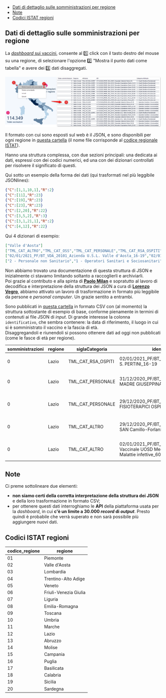 - [Dati di dettaglio sulle somministrazioni per regione](#dati-di-dettaglio-sulle-somministrazioni-per-regione)
- [Note](#note)
- [Codici ISTAT regioni](#codici-istat-regioni)

## Dati di dettaglio sulle somministrazioni per regione

La [*dashboard* sui vaccini](https://app.powerbi.com/view?r=eyJrIjoiMzg4YmI5NDQtZDM5ZC00ZTIyLTgxN2MtOTBkMWM4MTUyYTg0IiwidCI6ImFmZDBhNzVjLTg2NzEtNGNjZS05MDYxLTJjYTBkOTJlNDIyZiIsImMiOjh9), consente al 1️⃣ click con il tasto destro del mouse su una regione, di selezionare l'opzione 2️⃣ "Mostra il punto dati come tabella" e avere dei 3️⃣ dati disaggregati.

![](../../risorse/dettagliRegioni.png)

Il formato con cui sono esposti sul web è il JSON, e sono disponibili per ogni regione in [questa cartella](https://github.com/ondata/covid19italia/tree/master/webservices/vaccini/rawdata/datiRegioni) (il nome file corrisponde al [codice regionale ISTAT](#codici-istat-regioni)).

Hanno una struttura complessa, con due sezioni principali: una dedicata ai dati, espressi con dei codici numerici, ed una con dei dizionari controllati per risolvere il significato di questi.

Qui sotto un esempio della forma dei dati (qui trasformati nel più leggibile JSONlines):

```json
{"C":[1,1,10,1],"R":2}
{"C":[11],"R":23}
{"C":[19],"R":23}
{"C":[23],"R":23}
{"C":[2,20],"R":22}
{"C":[3,5,2],"R":3}
{"C":[3,1,21,1],"R":2}
{"C":[4,12],"R":22}
```

Qui 4 dizionari di esempio:

```json
["Valle d'Aosta"]
["TML_CAT_ALTRO","TML_CAT_OSS","TML_CAT_PERSONALE","TML_CAT_RSA_OSPITI"]
["02/01/2021_PF/BT_VDA_20101_Azienda U.S.L. Valle d'Aosta_16-19","02/01/2021_PF/BT_VDA_20101_Azienda U.S.L. Valle d'Aosta_20-29","02/01/2021_PF/BT_VDA_20101_Azienda U.S.L. Valle d'Aosta_30-39","02/01/2021_PF/BT_VDA_20101_Azienda U.S.L. Valle d'Aosta_40-49","02/01/2021_PF/BT_VDA_20101_Azienda U.S.L. Valle d'Aosta_50-59","02/01/2021_PF/BT_VDA_20101_Azienda U.S.L. Valle d'Aosta_60-69","02/01/2021_PF/BT_VDA_20101_Azienda U.S.L. Valle d'Aosta_70-79","02/01/2021_PF/BT_VDA_20101_Azienda U.S.L. Valle d'Aosta_80-89","02/01/2021_PF/BT_VDA_20101_Azienda U.S.L. Valle d'Aosta_90+","27/12/2020_PF/BT_VDA_20001_Ospedale Umberto Parini_16-19","27/12/2020_PF/BT_VDA_20001_Ospedale Umberto Parini_20-29","27/12/2020_PF/BT_VDA_20001_Ospedale Umberto Parini_30-39","27/12/2020_PF/BT_VDA_20001_Ospedale Umberto Parini_40-49","27/12/2020_PF/BT_VDA_20001_Ospedale Umberto Parini_50-59","27/12/2020_PF/BT_VDA_20001_Ospedale Umberto Parini_60-69","27/12/2020_PF/BT_VDA_20001_Ospedale Umberto Parini_70-79","27/12/2020_PF/BT_VDA_20001_Ospedale Umberto Parini_80-89","27/12/2020_PF/BT_VDA_20001_Ospedale Umberto Parini_90+","31/12/2020_PF/BT_VDA_20101_Presodio Ospedaliero Parini_16-19","31/12/2020_PF/BT_VDA_20101_Presodio Ospedaliero Parini_20-29","31/12/2020_PF/BT_VDA_20101_Presodio Ospedaliero Parini_30-39","31/12/2020_PF/BT_VDA_20101_Presodio Ospedaliero Parini_40-49","31/12/2020_PF/BT_VDA_20101_Presodio Ospedaliero Parini_50-59","31/12/2020_PF/BT_VDA_20101_Presodio Ospedaliero Parini_60-69","31/12/2020_PF/BT_VDA_20101_Presodio Ospedaliero Parini_70-79","31/12/2020_PF/BT_VDA_20101_Presodio Ospedaliero Parini_80-89","31/12/2020_PF/BT_VDA_20101_Presodio Ospedaliero Parini_90+"]
["2 - Personale non Sanitario","1 - Operatori Sanitari e Sociosanitari","3 - Ospiti Strutture Residenziali"]
```

Non abbiamo trovato una documentazione di questa struttura di JSON e inizialmente ci stavamo limitando soltanto a raccoglierli e archiviarli.<br>
Poi grazie al contributo e alla spinta di [**Paolo Milan**](https://twitter.com/OpencovidM) e sopratutto al lavoro di decodifica e interpretazione della struttura dei JSON a cura di [**Lorenzo Vegro**](https://twitter.com/ProcessNamed), abbiamo attivato un lavoro di trasformazione in formato più leggibile da persone e *personal computer*. Un grazie sentito a entrambi.

Sono pubblicati in [questa cartella](./) in formato CSV con (al momento) la struttura sottostante di esempio di base, conforme pienamente in termini di contenuti ai file JSON di *input*. Di grande interesse la colonna `identificativo`, che sembra contenere: la data di riferimento, il luogo in cui si è somministrato il vaccino e la fascia di età.<br>
Disaggregandoli e riunendoli si possono ottenere dati ad oggi non pubblicati (come le fasce di età per regione).

| somministrazioni | regione | siglaCategoria | identificativo | categoria |
| --- | --- | --- | --- | --- |
| 0 | Lazio | TML_CAT_RSA_OSPITI | 02/01/2021_PF/BT_LAZ_180111_OSPEDALE S. PERTINI_16-19 | 3 - Ospiti Strutture Residenziali |
| 0 | Lazio | TML_CAT_PERSONALE | 31/12/2020_PF/BT_LAZ_120076_OSPEDALE MADRE GIUSEPPINA VANNINI_16-19 | 2 - Personale non Sanitario |
| 0 | Lazio | TML_CAT_PERSONALE | 29/12/2020_PF/BT_LAZ_120908_ISTITUTI FISIOTERAPICI OSPITALIERI_30-39 | 2 - Personale non Sanitario |
| 0 | Lazio | TML_CAT_ALTRO | 29/12/2020_PF/BT_LAZ_120901_Az.Osp. SAN Camillo-Forlanini_30-39 | 2 - Personale non Sanitario |
| 0 | Lazio | TML_CAT_ALTRO | 02/01/2021_PF/BT_LAZ_120920_Centro Vaccinale UOSD Medicina del Lavoro - UOC Malattie infettive_60-69 | 2 - Personale non Sanitario |

## Note

Ci preme sottolineare due elementi:

- **non siamo certi della corretta interpretazione della struttura dei JSON** e della loro trasformazione in formato CSV;
- per ottenere questi dati interroghiamo le **API** della piattaforma usata per la *dashboard*, in cui **c'è un limite a 30.000 *record* di *output***. Presto quindi è probabile che verrà superato e non sarà possibile più aggiungere nuovi dati.


## Codici ISTAT regioni

| codice_regione | regione |
| --- | --- |
| 01 | Piemonte |
| 02 | Valle d'Aosta |
| 03 | Lombardia |
| 04 | Trentino-Alto Adige |
| 05 | Veneto |
| 06 | Friuli-Venezia Giulia |
| 07 | Liguria |
| 08 | Emilia-Romagna |
| 09 | Toscana |
| 10 | Umbria |
| 11 | Marche |
| 12 | Lazio |
| 13 | Abruzzo |
| 14 | Molise |
| 15 | Campania |
| 16 | Puglia |
| 17 | Basilicata |
| 18 | Calabria |
| 19 | Sicilia |
| 20 | Sardegna |
